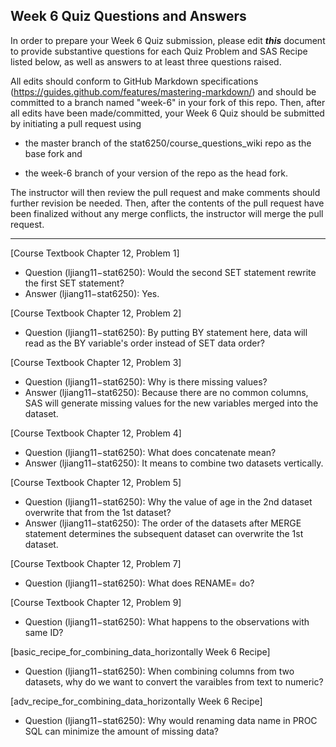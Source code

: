 ## Week 6 Quiz Questions and Answers

In order to prepare your Week 6 Quiz submission, please edit ***this*** document to provide substantive questions for each Quiz Problem and SAS Recipe listed below, as well as answers to at least three questions raised.

All edits should conform to GitHub Markdown specifications (https://guides.github.com/features/mastering-markdown/) and should be committed to a branch named "week-6" in your fork of this repo. Then, after all edits have been made/committed, your Week 6 Quiz should be submitted by initiating a pull request using

- the master branch of the stat6250/course_questions_wiki repo as the base fork and

- the week-6 branch of your version of the repo as the head fork.

The instructor will then review the pull request and make comments should further revision be needed. Then, after the contents of the pull request have been finalized without any merge conflicts, the instructor will merge the pull request.

********************************************************************************



[Course Textbook Chapter 12, Problem 1]
- Question (ljiang11−stat6250): Would the second SET statement rewrite the first SET statement?
- Answer (ljiang11−stat6250): Yes.



[Course Textbook Chapter 12, Problem 2]
- Question (ljiang11−stat6250): By putting BY statement here, data will read as the BY variable's order instead of SET data order?



[Course Textbook Chapter 12, Problem 3]
- Question (ljiang11−stat6250): Why is there missing values?
- Answer (ljiang11−stat6250): Because there are no common columns, SAS will generate missing values for the new variables merged into the dataset.



[Course Textbook Chapter 12, Problem 4]
- Question (ljiang11−stat6250): What does concatenate mean?
- Answer (ljiang11−stat6250): It means to combine two datasets vertically.



[Course Textbook Chapter 12, Problem 5]
- Question (ljiang11−stat6250): Why the value of age in the 2nd dataset overwrite that from the 1st dataset?
- Answer (ljiang11−stat6250): The order of the datasets after MERGE statement determines the subsequent dataset can overwrite the 1st dataset.



[Course Textbook Chapter 12, Problem 7]
- Question (ljiang11−stat6250): What does RENAME= do?



[Course Textbook Chapter 12, Problem 9]
- Question (ljiang11−stat6250): What happens to the observations with same ID?



[basic_recipe_for_combining_data_horizontally Week 6 Recipe]
- Question (ljiang11−stat6250): When combining columns from two datasets, why do we want to convert the varaibles from text to numeric?



[adv_recipe_for_combining_data_horizontally Week 6 Recipe]
- Question (ljiang11−stat6250): Why would renaming data name in PROC SQL can minimize the amount of missing data?





